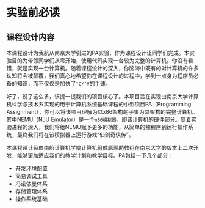 # 实验前必读

## 课程设计内容

本课程设计为我航从南京大学引进的PA实验，作为课程设计让同学们完成。本实验目的为带领同学们从零开始，使用代码实现一台较为完整的计算机。你没有看错，就是实现一台计算机。随着课程设计的深入，你脑海中既有的对计算机的许多认知将会被颠覆，我们真心地希望你在课程设计的过程中，学到一点身为程序员必备的知识，而不仅仅是加快了`^C/^V`的手速。

好了，说了这么多，该提一提我们的项目核心了。本项目旨在实现由南京大学计算机科学与技术系实现的用于计算机系统基础课程的小型项目PA（Programming Assignment），你可以将该项目理解为以x86架构的子集为其架构的完整计算机。其中NEMU（NJU Emulator）是一个`n86模拟器`，即该计算机的硬件部分。随着实验进程的深入，我们将给NEMU赋予更多的功能，从简单的裸程序到运行操作系统，最终我们将在该模拟器上运行游戏“仙剑奇侠传”。

本课程设计经由南航计算机学院计算机组成原理助教组在南京大学的版本上二次开发，能够更加适应我们的教学计划和教学目标。PA包括一下几个部分：

* 开发环境配置
* 简易调试工具
* 冯诺依曼体系
* 存储管理体系
* 操作系统基础
